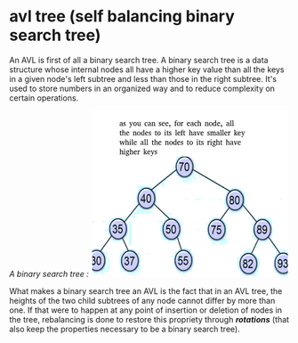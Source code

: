 # avl tree (self balancing binary search tree)

An AVL is first of all a binary search tree. A binary search tree is a data structure whose internal nodes all have a higher key value than all the keys in a given node's left subtree and less than those in the right subtree. It's used to store numbers in an organized way and to reduce complexity on certain operations.  

*A binary search tree :* 
![picture of a binary search tree](binary_search_tree.png)

What makes a binary search tree an AVL is the fact that in an AVL tree, the heights of the two child subtrees of any node cannot differ by more than one. If that were to happen at any point of insertion or deletion of nodes in the tree, rebalancing is done to restore this propriety through ***rotations*** (that also keep the properties necessary to be a binary search tree).

